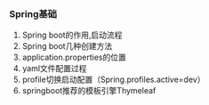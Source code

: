 ### Spring基础

1. Spring boot的作用,启动流程
2. Spring boot几种创建方法
3. application.properties的位置
4. yaml文件配置过程
5. profile切换启动配置（Spring.profiles.active=dev）
6. springboot推荐的模板引擎Thymeleaf

